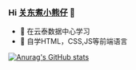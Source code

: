 ### Hi [关东煮小熊仔](https://www.xiaoxiongzai.fun) 👋


- 🔭 在云泰数据中心学习</br>
- 🌱 自学HTML，CSS,JS等前端语言
 <!--
- 👯 I’m looking to collaborate on ...
- 🤔 I’m looking for help with ...
- 💬 Ask me about ...
- 📫 How to reach me: ...
- 😄 Pronouns: ...
- ⚡ Fun fact: ...
-->
[![Anurag's GitHub stats](https://github-readme-stats.vercel.app/api?username=Axiano)](https://github.com/anuraghazra/github-readme-stats)


